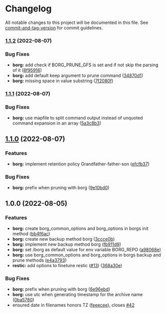 # Changelog

All notable changes to this project will be documented in this file. See [commit-and-tag-version](https://github.com/absolute-version/commit-and-tag-version) for commit guidelines.

### [1.1.2](https://github.com/Panzer1119/docker-mc-backup/compare/v1.1.1...v1.1.2) (2022-08-07)


### Bug Fixes

* **borg:** add check if BORG_PRUNE_GFS is set and if not skip the parsing of it ([8f95916](https://github.com/Panzer1119/docker-mc-backup/commit/8f95916e4df4b17ac5415d7482b50cd62a7956da))
* **borg:** add default keep argument to prune command ([34870d1](https://github.com/Panzer1119/docker-mc-backup/commit/34870d1ffa15f161f1c4d17ecff384eaece91983))
* **borg:** missing space in value substring ([7f2080f](https://github.com/Panzer1119/docker-mc-backup/commit/7f2080f79965f58f7b49cc0baa07d61b8dc270fa))

### [1.1.1](https://github.com/Panzer1119/docker-mc-backup/compare/v1.1.0...v1.1.1) (2022-08-07)


### Bug Fixes

* **borg:** use mapfile to split command output instead of unquoted command expansion in an array ([5a3c8b3](https://github.com/Panzer1119/docker-mc-backup/commit/5a3c8b3c76ec99d4a139587353e25237a63334d6))

## [1.1.0](https://github.com/Panzer1119/docker-mc-backup/compare/v1.0.0...v1.1.0) (2022-08-07)


### Features

* **borg:** implement retention policy Grandfather-father-son ([efcfb37](https://github.com/Panzer1119/docker-mc-backup/commit/efcfb375bcb2f1e71d19d0ff4911b44a421c7fc4))


### Bug Fixes

* **borg:** prefix when pruning with borg ([9e10bd0](https://github.com/Panzer1119/docker-mc-backup/commit/9e10bd015fde84eb83c9ffe23c841c36ead2a724))

## 1.0.0 (2022-08-05)


### Features

* **borg:** create borg_common_options and borg_options in borgs init method ([bb4f6ac](https://github.com/Panzer1119/docker-mc-backup/commit/bb4f6accf958ffcf1b5723750bdd2f9541a7752e))
* **borg:** create new backup method borg ([3ccce0b](https://github.com/Panzer1119/docker-mc-backup/commit/3ccce0ba761d3367dbd4c238679f64995c2c019e))
* **borg:** implement new backup method borg ([fb911d9](https://github.com/Panzer1119/docker-mc-backup/commit/fb911d90b6c1c4ec03797a16af54948f163ca868))
* **borg:** set /borg as default value for env variable BORG_REPO ([a98068e](https://github.com/Panzer1119/docker-mc-backup/commit/a98068ef003a532567669b6e48d4708fb57fe86d))
* **borg:** use borg_common_options and borg_options in borgs backup and prune methods ([e4a3793](https://github.com/Panzer1119/docker-mc-backup/commit/e4a37938999441cb7ef8e2ba72e695af3da7ffaf))
* **restic:** add options to finetune restic ([#13](https://github.com/Panzer1119/docker-mc-backup/issues/13)) ([368a30e](https://github.com/Panzer1119/docker-mc-backup/commit/368a30e1247ab8aaf672b59ed5fd59c6eb6a745b))


### Bug Fixes

* **borg:** prefix when pruning with borg ([6e96ebd](https://github.com/Panzer1119/docker-mc-backup/commit/6e96ebdb5249d7f2a80446cd494ce82c20926a08))
* **borg:** use utc when generating timestamp for the archive name ([0ba5780](https://github.com/Panzer1119/docker-mc-backup/commit/0ba578060a2a28304c9e9853722171a283dc1918))
* ensured date in filenames honors TZ ([feeecee](https://github.com/Panzer1119/docker-mc-backup/commit/feeeceece1b4a3ca4307a00fa63dc4aef84c34c2)), closes [#42](https://github.com/Panzer1119/docker-mc-backup/issues/42)
